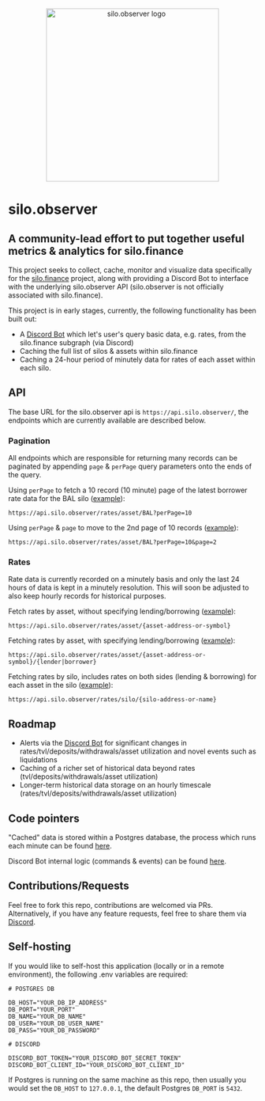 <br/>
<p align="center">
<img src="https://vagabond-public-storage.s3.eu-west-2.amazonaws.com/silo-observer-transparent-compressed.png" width="350" alt="silo.observer logo">
</p>

# silo.observer

## A community-lead effort to put together useful metrics & analytics for silo.finance

This project seeks to collect, cache, monitor and visualize data specifically for the [silo.finance](https://silo.finance) project, along with providing a Discord Bot to interface with the underlying silo.observer API (silo.observer is not officially associated with silo.finance).

This project is in early stages, currently, the following functionality has been built out:

- A [Discord Bot](https://discord.com/oauth2/authorize?client_id=1050077431454777447&scope=bot) which let's user's query basic data, e.g. rates, from the silo.finance subgraph (via Discord)
- Caching the full list of silos & assets within silo.finance
- Caching a 24-hour period of minutely data for rates of each asset within each silo.

## API

The base URL for the silo.observer api is `https://api.silo.observer/`, the endpoints which are currently available are described below.

### Pagination

All endpoints which are responsible for returning many records can be paginated by appending `page` & `perPage` query parameters onto the ends of the query.

Using `perPage` to fetch a 10 record (10 minute) page of the latest borrower rate data for the BAL silo ([example](https://api.silo.observer/rates/asset/BAL?perPage=10)):

```
https://api.silo.observer/rates/asset/BAL?perPage=10
```

Using `perPage` & `page` to move to the 2nd page of 10 records ([example](https://api.silo.observer/rates/asset/BAL?perPage=10&page=2)):

```
https://api.silo.observer/rates/asset/BAL?perPage=10&page=2
```

### Rates

Rate data is currently recorded on a minutely basis and only the last 24 hours of data is kept in a minutely resolution. This will soon be adjusted to also keep hourly records for historical purposes.

Fetch rates by asset, without specifying lending/borrowing ([example](https://api.silo.observer/rates/asset/BAL)):

```
https://api.silo.observer/rates/asset/{asset-address-or-symbol}
```

Fetching rates by asset, with specifying lending/borrowing ([example](https://api.silo.observer/rates/asset/BAL/borrower)):

```
https://api.silo.observer/rates/asset/{asset-address-or-symbol}/{lender|borrower}
```

Fetching rates by silo, includes rates on both sides (lending & borrowing) for each asset in the silo ([example](https://api.silo.observer/rates/silo/BAL)):

```
https://api.silo.observer/rates/silo/{silo-address-or-name}
```

## Roadmap

- Alerts via the [Discord Bot](https://discord.com/oauth2/authorize?client_id=1050077431454777447&scope=bot) for significant changes in rates/tvl/deposits/withdrawals/asset utilization and novel events such as liquidations
- Caching of a richer set of historical data beyond rates (tvl/deposits/withdrawals/asset utilization)
- Longer-term historical data storage on an hourly timescale (rates/tvl/deposits/withdrawals/asset utilization)

## Code pointers

"Cached" data is stored within a Postgres database, the process which runs each minute can be found [here](https://github.com/JayWelsh/silo-observer-backend/blob/main/src/tasks/periodic-silo-data-tracker.ts).

Discord Bot internal logic (commands & events) can be found [here](https://github.com/JayWelsh/silo-observer-backend/tree/main/src/discord-bot).

## Contributions/Requests

Feel free to fork this repo, contributions are welcomed via PRs. Alternatively, if you have any feature requests, feel free to share them via [Discord](https://discord.gg/txcZWpmrj7).

## Self-hosting

If you would like to self-host this application (locally or in a remote environment), the following .env variables are required:

```
# POSTGRES DB

DB_HOST="YOUR_DB_IP_ADDRESS"
DB_PORT="YOUR_PORT"
DB_NAME="YOUR_DB_NAME"
DB_USER="YOUR_DB_USER_NAME"
DB_PASS="YOUR_DB_PASSWORD"

# DISCORD

DISCORD_BOT_TOKEN="YOUR_DISCORD_BOT_SECRET_TOKEN"
DISCORD_BOT_CLIENT_ID="YOUR_DISCORD_BOT_CLIENT_ID"
```

If Postgres is running on the same machine as this repo, then usually you would set the `DB_HOST` to `127.0.0.1`, the default Postgres `DB_PORT` is `5432`.